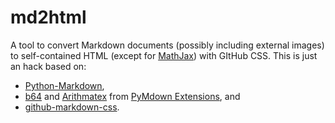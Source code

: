 # md2html

A tool to convert Markdown documents (possibly including external images) to
self-contained HTML (except for [MathJax](https://www.mathjax.org/)) with GItHub
CSS. This is just an hack based on:

* [Python-Markdown](https://python-markdown.github.io/),
* [b64](https://facelessuser.github.io/pymdown-extensions/extensions/b64/) and [Arithmatex](https://facelessuser.github.io/pymdown-extensions/extensions/arithmatex/) from [PyMdown Extensions](https://facelessuser.github.io/pymdown-extensions/), and
* [github-markdown-css](https://github.com/sindresorhus/github-markdown-css).
